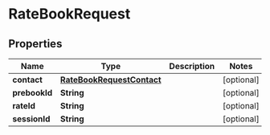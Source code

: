 

# RateBookRequest


## Properties

| Name | Type | Description | Notes |
|------------ | ------------- | ------------- | -------------|
|**contact** | [**RateBookRequestContact**](RateBookRequestContact.md) |  |  [optional] |
|**prebookId** | **String** |  |  [optional] |
|**rateId** | **String** |  |  [optional] |
|**sessionId** | **String** |  |  [optional] |



